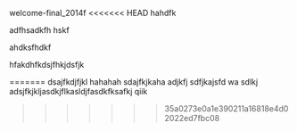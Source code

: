 welcome-final_2014f
<<<<<<< HEAD
hahdfk

adfhsadkfh
hskf

ahdksfhdkf





hfakdhfkdsjfhkjdsfjk

=======
dsajfkdjfjkl        hahahah
sdajfkjkaha
adjkfj
sdfjkajsfd
wa
sdlkj
adsjfkjkljasdkjflkasldjfasdkfksafkj
qiik
>>>>>>> 35a0273e0a1e390211a16818e4d02022ed7fbc08
